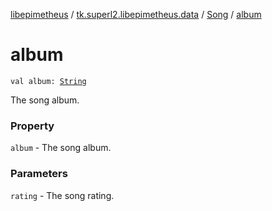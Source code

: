 [libepimetheus](../../index.md) / [tk.superl2.libepimetheus.data](../index.md) / [Song](index.md) / [album](./album.md)

# album

`val album: `[`String`](https://kotlinlang.org/api/latest/jvm/stdlib/kotlin/-string/index.html)

The song album.

### Property

`album` - The song album.

### Parameters

`rating` - The song rating.
